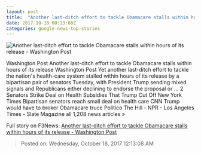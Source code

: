 ```yaml
---
layout: post
title:  "Another last-ditch effort to tackle Obamacare stalls within hours of its release - Washington Post"
date: 2017-10-18 00:13:08Z
categories: google-news-top-stories
---
```


![Another last-ditch effort to tackle Obamacare stalls within hours of its release - Washington Post](https://img.washingtonpost.com/rf/image_1484w/2010-2019/WashingtonPost/2017/10/17/National-Politics/Images/Health_Overhaul_Whats_Next_26335-b6068-4067.jpg?t=20170517)

Washington Post Another last-ditch effort to tackle Obamacare stalls within hours of its release Washington Post Yet another last-ditch effort to tackle the nation's health-care system stalled within hours of its release by a bipartisan pair of senators Tuesday, with President Trump sending mixed signals and Republicans either declining to endorse the proposal or ... 2 Senators Strike Deal on Health Subsidies That Trump Cut Off New York Times Bipartisan senators reach small deal on health care CNN Trump would have to broker Obamacare truce Politico The Hill - NPR - Los Angeles Times - Slate Magazine all 1,208 news articles »


Full story on F3News: [Another last-ditch effort to tackle Obamacare stalls within hours of its release - Washington Post](http://www.f3nws.com/n/WEJZhC)

> Posted on: Wednesday, October 18, 2017 12:13:08 AM
